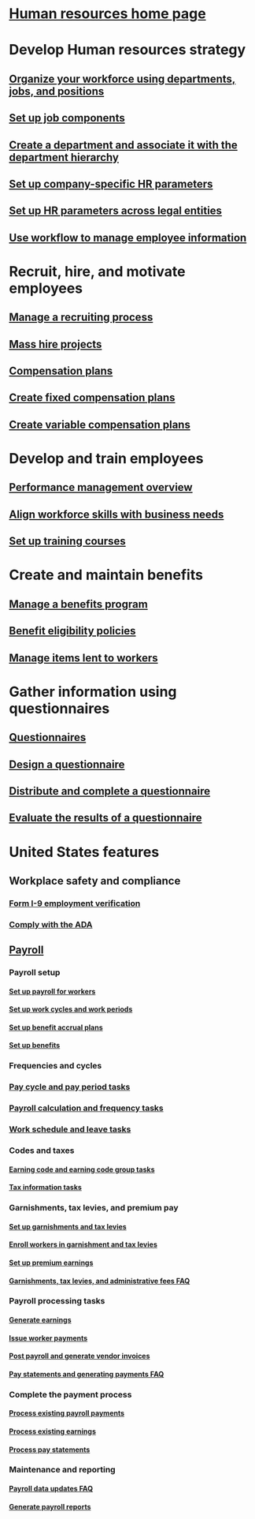 # <a name="human-resources-home-pageindexmd"></a>[Human resources home page](index.md)
# <a name="develop-human-resources-strategy"></a>Develop Human resources strategy
## <a name="organize-your-workforce-using-departments-jobs-and-positionsdepartments-jobs-positionsmd"></a>[Organize your workforce using departments, jobs, and positions](departments-jobs-positions.md)
## <a name="set-up-job-componentscreate-jobmd"></a>[Set up job components](create-job.md)
## <a name="create-a-department-and-associate-it-with-the-department-hierarchycreate-department-add-department-hierarchymd"></a>[Create a department and associate it with the department hierarchy](create-department-add-department-hierarchy.md)
## <a name="set-up-company-specific-hr-parametersset-up-company-specific-hr-parametersmd"></a>[Set up company-specific HR parameters](set-up-company-specific-hr-parameters.md)
## <a name="set-up-hr-parameters-across-legal-entitiesset-up-hr-parameters-across-legal-entitiesmd"></a>[Set up HR parameters across legal entities](set-up-hr-parameters-across-legal-entities.md)
## <a name="use-workflow-to-manage-employee-informationworkflow-manage-employee-informationmd"></a>[Use workflow to manage employee information](workflow-manage-employee-information.md)
# <a name="recruit-hire-and-motivate-employees"></a>Recruit, hire, and motivate employees
## <a name="manage-a-recruiting-processmanage-recruiting-processmd"></a>[Manage a recruiting process](manage-recruiting-process.md)
## <a name="mass-hire-projectsmass-hire-projectsmd"></a>[Mass hire projects](mass-hire-projects.md)
## <a name="compensation-planscompensation-plansmd"></a>[Compensation plans](compensation-plans.md)
## <a name="create-fixed-compensation-planscreate-fixed-compensation-plansmd"></a>[Create fixed compensation plans](create-fixed-compensation-plans.md)
## <a name="create-variable-compensation-planscreate-variable-compensation-plansmd"></a>[Create variable compensation plans](create-variable-compensation-plans.md)
# <a name="develop-and-train-employees"></a>Develop and train employees
## <a name="performance-management-overviewperformance-management-overviewmd"></a>[Performance management overview](performance-management-overview.md)
## <a name="align-workforce-skills-with-business-needsskillsmd"></a>[Align workforce skills with business needs](skills.md)
## <a name="set-up-training-coursescoursesmd"></a>[Set up training courses](courses.md)
# <a name="create-and-maintain-benefits"></a>Create and maintain benefits
## <a name="manage-a-benefits-programmanage-benefit-programmd"></a>[Manage a benefits program](manage-benefit-program.md)
## <a name="benefit-eligibility-policiesbenefit-eligibility-policiesmd"></a>[Benefit eligibility policies](benefit-eligibility-policies.md)
## <a name="manage-items-lent-to-workersloan-itemsmd"></a>[Manage items lent to workers](loan-items.md)
# <a name="gather-information-using-questionnaires"></a>Gather information using questionnaires
## <a name="questionnairesquestionnairesmd"></a>[Questionnaires](questionnaires.md)
## <a name="design-a-questionnairedesign-questionnairesmd"></a>[Design a questionnaire](design-questionnaires.md)
## <a name="distribute-and-complete-a-questionnairedistribute-questionnairesmd"></a>[Distribute and complete a questionnaire](distribute-questionnaires.md)
## <a name="evaluate-the-results-of-a-questionnaireevaluate-questionnaire-resultsmd"></a>[Evaluate the results of a questionnaire](evaluate-questionnaire-results.md)
# <a name="united-states-features"></a>United States features
## <a name="workplace-safety-and-compliance"></a>Workplace safety and compliance
### <a name="form-i-9-employment-verificationlocalizationsnoam-usa-form-i-9-verificationmd"></a>[Form I-9 employment verification](localizations/noam-usa-form-i-9-verification.md)
### <a name="comply-with-the-adalocalizationsnoam-usa-comply-adamd"></a>[Comply with the ADA](localizations/noam-usa-comply-ada.md)
## <a name="payrolllocalizationsnoam-usa-payrollmd"></a>[Payroll](localizations/noam-usa-payroll.md)
### <a name="payroll-setup"></a>Payroll setup
#### <a name="set-up-payroll-for-workerslocalizationsnoam-usa-worker-position-payroll-tasksmd"></a>[Set up payroll for workers](localizations/noam-usa-worker-position-payroll-tasks.md)
#### <a name="set-up-work-cycles-and-work-periodslocalizationsnoam-usa-work-cycle-work-period-tasksmd"></a>[Set up work cycles and work periods](localizations/noam-usa-work-cycle-work-period-tasks.md)
#### <a name="set-up-benefit-accrual-plans-localizationsnoam-usa-benefit-accrual-plan-tasksmd"></a>[Set up benefit accrual plans ](localizations/noam-usa-benefit-accrual-plan-tasks.md)
#### <a name="set-up-benefitslocalizationsnoam-usa-benefit-set-up-tasksmd"></a>[Set up benefits](localizations/noam-usa-benefit-set-up-tasks.md)
### <a name="frequencies-and-cycles"></a>Frequencies and cycles
### <a name="pay-cycle-and-pay-period-taskslocalizationsnoam-usa-pay-cycle-pay-period-tasks-samplemd"></a>[Pay cycle and pay period tasks](localizations/noam-usa-pay-cycle-pay-period-tasks-sample.md)
### <a name="payroll-calculation-and-frequency-taskslocalizationsnoam-usa-payroll-calculation-frequencies-tasksmd"></a>[Payroll calculation and frequency tasks](localizations/noam-usa-payroll-calculation-frequencies-tasks.md)
### <a name="work-schedule-and-leave-taskslocalizationsnoam-usa-work-schedule-leave-tasksmd"></a>[Work schedule and leave tasks](localizations/noam-usa-work-schedule-leave-tasks.md)
### <a name="codes-and-taxes"></a>Codes and taxes
#### <a name="earning-code-and-earning-code-group-taskslocalizationsnoam-usa-earning-code-group-tasksmd"></a>[Earning code and earning code group tasks](localizations/noam-usa-earning-code-group-tasks.md)
#### <a name="tax-information-taskslocalizationsnoam-usa-tax-information-tasksmd"></a>[Tax information tasks](localizations/noam-usa-tax-information-tasks.md)
### <a name="garnishments-tax-levies-and-premium-pay"></a>Garnishments, tax levies, and premium pay
#### <a name="set-up-garnishments-and-tax-levieslocalizationsnoam-usa-garnishment-tax-levy-set-up-tasksmd"></a>[Set up garnishments and tax levies](localizations/noam-usa-garnishment-tax-levy-set-up-tasks.md)
#### <a name="enroll-workers-in-garnishment-and-tax-levieslocalizationsnoam-usa-garnishment-tax-levy-enrollment-tasksmd"></a>[Enroll workers in garnishment and tax levies](localizations/noam-usa-garnishment-tax-levy-enrollment-tasks.md)
#### <a name="set-up-premium-earnings-localizationsnoam-usa-premium-earning-setup-tasksmd"></a>[Set up premium earnings ](localizations/noam-usa-premium-earning-setup-tasks.md)
#### <a name="garnishments-tax-levies-and-administrative-fees-faqlocalizationsnoam-usa-garnishment-tax-levy-administrative-feesmd"></a>[Garnishments, tax levies, and administrative fees FAQ](localizations/noam-usa-garnishment-tax-levy-administrative-fees.md)
### <a name="payroll-processing-tasks"></a>Payroll processing tasks
#### <a name="generate-earningslocalizationsnoam-usa-earnings-generation-processmd"></a>[Generate earnings](localizations/noam-usa-earnings-generation-process.md)
#### <a name="issue-worker-paymentslocalizationsnoam-usa-issue-worker-paymentsmd"></a>[Issue worker payments](localizations/noam-usa-issue-worker-payments.md)
#### <a name="post-payroll-and-generate-vendor-invoiceslocalizationsnoam-usa-post-payroll-generate-vendor-invoicesmd"></a>[Post payroll and generate vendor invoices](localizations/noam-usa-post-payroll-generate-vendor-invoices.md)
#### <a name="pay-statements-and-generating-payments-faqlocalizationsnoam-usa-pay-statements-payment-generation-processmd"></a>[Pay statements and generating payments FAQ](localizations/noam-usa-pay-statements-payment-generation-process.md)
### <a name="complete-the-payment-process"></a>Complete the payment process
#### <a name="process-existing-payroll-paymentslocalizationsnoam-usa-existing-payroll-paymentsmd"></a>[Process existing payroll payments](localizations/noam-usa-existing-payroll-payments.md)
#### <a name="process-existing-earningslocalizationsnoam-usa-existing-earningsmd"></a>[Process existing earnings](localizations/noam-usa-existing-earnings.md)
#### <a name="process-pay-statementslocalizationsnoam-usa-pay-statementsmd"></a>[Process pay statements](localizations/noam-usa-pay-statements.md)
### <a name="maintenance-and-reporting"></a>Maintenance and reporting
#### <a name="payroll-data-updates-faqlocalizationsnoam-usa-payroll-data-updatesmd"></a>[Payroll data updates FAQ](localizations/noam-usa-payroll-data-updates.md)
#### <a name="generate-payroll-reportslocalizationsnoam-usa-generate-payroll-reportsmd"></a>[Generate payroll reports](localizations/noam-usa-generate-payroll-reports.md)

